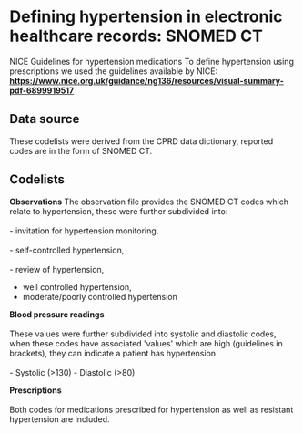 # Defining hypertension in electronic healthcare records: SNOMED CT #

NICE Guidelines for hypertension medications
To define hypertension using prescriptions we used the guidelines available by NICE: **https://www.nice.org.uk/guidance/ng136/resources/visual-summary-pdf-6899919517**

## Data source
These codelists were derived from the CPRD data dictionary, reported codes are in the form of SNOMED CT.

## Codelists
**Observations**
The observation file provides the SNOMED CT codes which relate to hypertension, these were further subdivided into: <br>  
	- invitation for hypertension monitoring, <br>  
 	- self-controlled hypertension, <br>  
	- review of hypertension, <br>  
  - well controlled hypertension, <br>  
  - moderate/poorly controlled hypertension  <br>  

**Blood pressure readings** <br>  
These values were further subdivided into systolic and diastolic codes, when these codes have associated 'values' which are high (guidelines in brackets), they can indicate a patient has hypertension <br>  
	- Systolic (>130)
 	- Diastolic (>80)
	
**Prescriptions** <br>  
Both codes for medications prescribed for hypertension as well as resistant hypertension are included.
